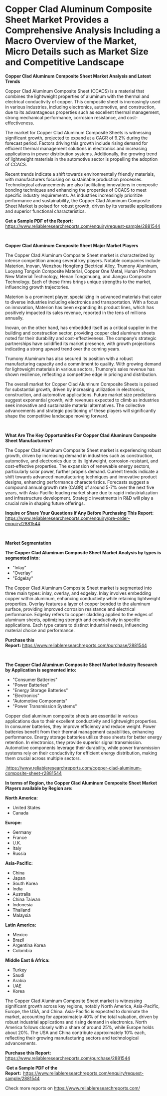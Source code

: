 <p><h1>Copper Clad Aluminum Composite Sheet Market Provides a Comprehensive Analysis Including a Macro Overview of the Market, Micro Details such as Market Size and Competitive Landscape</h1></p><p><strong>Copper Clad Aluminum Composite Sheet Market Analysis and Latest Trends</strong></p>
<p><p>Copper Clad Aluminum Composite Sheet (CCACS) is a material that combines the lightweight properties of aluminum with the thermal and electrical conductivity of copper. This composite sheet is increasingly used in various industries, including electronics, automotive, and construction, due to its advantageous properties such as excellent thermal management, strong mechanical performance, corrosion resistance, and cost-effectiveness.</p><p>The market for Copper Clad Aluminum Composite Sheets is witnessing significant growth, projected to expand at a CAGR of 9.2% during the forecast period. Factors driving this growth include rising demand for efficient thermal management solutions in electronics and increasing applications in power distribution systems. Additionally, the growing trend of lightweight materials in the automotive sector is propelling the adoption of CCACS.</p><p>Recent trends indicate a shift towards environmentally friendly materials, with manufacturers focusing on sustainable production processes. Technological advancements are also facilitating innovations in composite bonding techniques and enhancing the properties of CCACS to meet specific industry requirements. As industries increasingly prioritize performance and sustainability, the Copper Clad Aluminum Composite Sheet Market is poised for robust growth, driven by its versatile applications and superior functional characteristics.</p></p>
<p><strong>Get a Sample PDF of the Report:&nbsp;</strong> <a href="https://www.reliableresearchreports.com/enquiry/request-sample/2881544?utm_campaign=3057&utm_medium=2&utm_source=Github&utm_content=ia&utm_term=12032025&utm_id=copper-clad-aluminum-composite-sheet">https://www.reliableresearchreports.com/enquiry/request-sample/2881544</a></p>
<p>&nbsp;</p>
<p><strong>Copper Clad Aluminum Composite Sheet Major Market Players</strong></p>
<p><p>The Copper Clad Aluminum Composite Sheet market is characterized by intense competition among several key players. Notable companies include Materion, Inovan, Wenzhou Hongfeng Electrical Alloy, Trumony Aluminum, Luoyang Tongxin Composite Material, Copper One Metal, Hunan Phohom New Material Technology, Henan Tongchuang, and Jiangsu Composite Technology. Each of these firms brings unique strengths to the market, influencing growth trajectories.</p><p>Materion is a prominent player, specializing in advanced materials that cater to diverse industries including electronics and transportation. With a focus on innovation, Materion has been expanding its product lines, which has positively impacted its sales revenue, reported in the tens of millions annually.</p><p>Inovan, on the other hand, has embedded itself as a critical supplier in the building and construction sector, providing copper clad aluminum sheets noted for their durability and cost-effectiveness. The company’s strategic partnerships have solidified its market presence, with growth projections indicating a strong upward trend over the coming years.</p><p>Trumony Aluminum has also secured its position with a robust manufacturing capacity and a commitment to quality. With growing demand for lightweight materials in various sectors, Trumony’s sales revenue has shown resilience, reflecting a competitive edge in pricing and distribution.</p><p>The overall market for Copper Clad Aluminum Composite Sheets is poised for substantial growth, driven by increasing utilization in electronics, construction, and automotive applications. Future market size predictions suggest exponential growth, with revenues expected to climb as industries seek innovative and sustainable material alternatives. The collective advancements and strategic positioning of these players will significantly shape the competitive landscape moving forward.</p></p>
<p>&nbsp;</p>
<p><strong>What Are The Key Opportunities For Copper Clad Aluminum Composite Sheet Manufacturers?</strong></p>
<p><p>The Copper Clad Aluminum Composite Sheet market is experiencing robust growth, driven by increasing demand in industries such as construction, automotive, and electronics due to its lightweight, corrosion-resistant, and cost-effective properties. The expansion of renewable energy sectors, particularly solar power, further propels demand. Current trends indicate a shift towards advanced manufacturing techniques and innovative product designs, enhancing performance characteristics. Forecasts suggest a compound annual growth rate (CAGR) of around 5-7% over the next five years, with Asia-Pacific leading market share due to rapid industrialization and infrastructure development. Strategic investments in R&D will play a crucial role in shaping future offerings.</p></p>
<p><strong>Inquire or Share Your Questions If Any Before Purchasing This Report:</strong> <a href="https://www.reliableresearchreports.com/enquiry/pre-order-enquiry/2881544?utm_campaign=3057&utm_medium=2&utm_source=Github&utm_content=ia&utm_term=12032025&utm_id=copper-clad-aluminum-composite-sheet">https://www.reliableresearchreports.com/enquiry/pre-order-enquiry/2881544</a></p>
<p>&nbsp;</p>
<p><strong>Market Segmentation</strong></p>
<p><strong>The Copper Clad Aluminum Composite Sheet Market Analysis by types is segmented into:</strong></p>
<p><ul><li>"Inlay"</li><li>"Overlay"</li><li>"Edgelay"</li></ul></p>
<p><p>The Copper Clad Aluminum Composite Sheet market is segmented into three main types: inlay, overlay, and edgelay. Inlay involves embedding copper within aluminum, enhancing conductivity while retaining lightweight properties. Overlay features a layer of copper bonded to the aluminum surface, providing improved corrosion resistance and electrical performance. Edgelay refers to copper cladding applied to the edges of aluminum sheets, optimizing strength and conductivity in specific applications. Each type caters to distinct industrial needs, influencing material choice and performance.</p></p>
<p><strong>Purchase this Report:&nbsp;</strong><a href="https://www.reliableresearchreports.com/purchase/2881544?utm_campaign=3057&utm_medium=2&utm_source=Github&utm_content=ia&utm_term=12032025&utm_id=copper-clad-aluminum-composite-sheet">https://www.reliableresearchreports.com/purchase/2881544</a></p>
<p>&nbsp;</p>
<p><strong>The Copper Clad Aluminum Composite Sheet Market Industry Research by Application is segmented into:</strong></p>
<p><ul><li>"Consumer Batteries"</li><li>"Power Batteries"</li><li>"Energy Storage Batteries"</li><li>"Electronics"</li><li>"Automotive Components"</li><li>"Power Transmission Systems"</li></ul></p>
<p><p>Copper clad aluminum composite sheets are essential in various applications due to their excellent conductivity and lightweight properties. In consumer batteries, they improve efficiency and reduce weight. Power batteries benefit from their thermal management capabilities, enhancing performance. Energy storage batteries utilize these sheets for better energy retention. In electronics, they provide superior signal transmission. Automotive components leverage their durability, while power transmission systems rely on their conductivity for efficient energy distribution, making them crucial across multiple sectors.</p></p>
<p><a href="https://www.reliableresearchreports.com/copper-clad-aluminum-composite-sheet-r2881544?utm_campaign=3057&utm_medium=2&utm_source=Github&utm_content=ia&utm_term=12032025&utm_id=copper-clad-aluminum-composite-sheet">&nbsp;https://www.reliableresearchreports.com/copper-clad-aluminum-composite-sheet-r2881544</a></p>
<p><strong>In terms of Region, the Copper Clad Aluminum Composite Sheet Market Players available by Region are:</strong></p>
<p>
    <p> <strong> North America: </strong>
        <ul>
            <li>United States</li>
            <li>Canada</li>
        </ul>
        </p> 
    <p> <strong> Europe: </strong>
        <ul>
            <li>Germany</li>
            <li>France</li>
            <li>U.K.</li>
            <li>Italy</li>
            <li>Russia</li>
        </ul>
        </p> 
    <p> <strong> Asia-Pacific: </strong>
        <ul>
            <li>China</li>
            <li>Japan</li>
            <li>South Korea</li>
            <li>India</li>
            <li>Australia</li>
            <li>China Taiwan</li>
            <li>Indonesia</li>
            <li>Thailand</li>
            <li>Malaysia</li>
        </ul>
        </p> 
    <p> <strong> Latin America: </strong>
        <ul>
            <li>Mexico</li>
            <li>Brazil</li>
            <li>Argentina Korea</li>
            <li>Colombia</li>
        </ul>
        </p> 
    <p> <strong> Middle East & Africa: </strong>
        <ul>
            <li>Turkey</li>
            <li>Saudi</li>
            <li>Arabia</li>
            <li>UAE</li>
            <li>Korea</li>
        </ul>
    </p>
    </p>
<p><p>The Copper Clad Aluminum Composite Sheet market is witnessing significant growth across key regions, notably North America, Asia-Pacific, Europe, the USA, and China. Asia-Pacific is expected to dominate the market, accounting for approximately 40% of the total valuation, driven by robust industrial applications and rising demand in electronics. North America follows closely with a share of around 25%, while Europe holds about 20%. The USA and China contribute approximately 10% each, reflecting their growing manufacturing sectors and technological advancements.</p></p>
<p><strong>Purchase this Report: </strong><a href="https://www.reliableresearchreports.com/purchase/2881544?utm_campaign=3057&utm_medium=2&utm_source=Github&utm_content=ia&utm_term=12032025&utm_id=copper-clad-aluminum-composite-sheet">https://www.reliableresearchreports.com/purchase/2881544</a></p>
<p>&nbsp;<strong>Get a Sample PDF of the Report:&nbsp;&nbsp;</strong><a href="https://www.reliableresearchreports.com/enquiry/request-sample/2881544?utm_campaign=3057&utm_medium=2&utm_source=Github&utm_content=ia&utm_term=12032025&utm_id=copper-clad-aluminum-composite-sheet">https://www.reliableresearchreports.com/enquiry/request-sample/2881544</a></p>
<p><strong></strong></p>
<p>Check more reports on <a href="https://www.reliableresearchreports.com/?utm_campaign=3057&utm_medium=2&utm_source=Github&utm_content=ia&utm_term=12032025&utm_id=copper-clad-aluminum-composite-sheet">https://www.reliableresearchreports.com/</a></p>